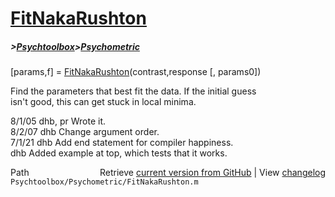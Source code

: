 # [FitNakaRushton](FitNakaRushton)
##### >[Psychtoolbox](Psychtoolbox)>[Psychometric](Psychometric)

[params,f] = [FitNakaRushton](FitNakaRushton)(contrast,response [, params0])  
  
Find the parameters that best fit the data.  If the initial guess  
isn't good, this can get stuck in local minima.  
  
8/1/05    dhb, pr     Wrote it.  
8/2/07    dhb         Change argument order.  
7/1/21    dhb         Add end statement for compiler happiness.  
          dhb         Added example at top, which tests that it works.  




<div class="code_header" style="text-align:right;">
  <span style="float:left;">Path&nbsp;&nbsp;</span> <span class="counter">Retrieve <a href=
  "https://raw.github.com/Psychtoolbox-3/Psychtoolbox-3/beta/Psychtoolbox/Psychometric/FitNakaRushton.m">current version from GitHub</a> | View <a href=
  "https://github.com/Psychtoolbox-3/Psychtoolbox-3/commits/beta/Psychtoolbox/Psychometric/FitNakaRushton.m">changelog</a></span>
</div>
<div class="code">
  <code>Psychtoolbox/Psychometric/FitNakaRushton.m</code>
</div>

